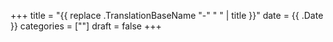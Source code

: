 +++
title = "{{ replace .TranslationBaseName "-" " " | title }}"
date = {{ .Date }}
categories = [""]
draft = false
+++

